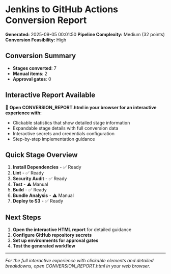# Jenkins to GitHub Actions Conversion Report

**Generated:** 2025-09-05 00:01:50
**Pipeline Complexity:** Medium (32 points)
**Conversion Feasibility:** High

## Conversion Summary
- **Stages converted**: 7
- **Manual items**: 2
- **Approval gates**: 0

## Interactive Report Available
📱 **Open CONVERSION_REPORT.html in your browser for an interactive experience with:**
- Clickable statistics that show detailed stage information
- Expandable stage details with full conversion data
- Interactive secrets and credentials configuration
- Step-by-step implementation guidance

## Quick Stage Overview

1. **Install Dependencies**  - ✅ Ready
2. **Lint**  - ✅ Ready
3. **Security Audit**  - ✅ Ready
4. **Test**  - ⚠️ Manual
5. **Build**  - ✅ Ready
6. **Bundle Analysis**  - ⚠️ Manual
7. **Deploy to S3**  - ✅ Ready

## Next Steps
1. **Open the interactive HTML report** for detailed guidance
2. **Configure GitHub repository secrets**
3. **Set up environments for approval gates**
4. **Test the generated workflow**

---
*For the full interactive experience with clickable elements and detailed breakdowns, open CONVERSION_REPORT.html in your web browser.*
